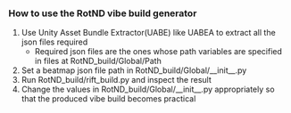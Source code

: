 ### How to use the RotND vibe build generator
1. Use Unity Asset Bundle Extractor(UABE) like UABEA to extract all the json files required
    - Required json files are the ones whose path variables are specified in files at RotND_build/Global/Path
2. Set a beatmap json file path in RotND_build/Global/\_\_init\_\_.py
3. Run RotND_build/rift_build.py and inspect the result
4. Change the values in RotND_build/Global/\_\_init\_\_.py appropriately so that the produced vibe build becomes practical